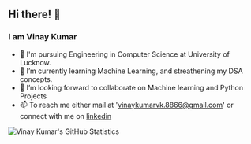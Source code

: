 ## Hi there! 👋
### I am Vinay Kumar 

- 🔭 I'm pursuing Engineering in Computer Science at University of Lucknow.
- 🌱 I’m currently learning Machine Learning, and streathening my DSA concepts. 
- 👯 I’m looking forward to collaborate on Machine learning and Python Projects
- 📫 To reach me either mail at 'vinaykumarvk.8866@gmail.com' or connect with me on <a href = 'https://www.linkedin.com/in/vinay-kumar-5613a0195/'>linkedin</a>


![Vinay Kumar's GitHub Statistics](https://github-readme-stats.vercel.app/api?username=vinaykumar7686&show_icons=true)
